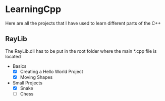 # LearningCpp
 Here are all the projects that I have used to learn different parts of the C++
 
## RayLib 
The RayLib.dll has to be put in the root folder where the main *.cpp file is located

- Basics
   - [x] Creating a Hello World Project
   - [x] Moving Shapes
- Small Projects
   - [x] Snake
   - [ ] Chess
